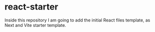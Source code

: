 # react-starter
Inside this repository I am going to add the initial React files template, as Next and Vite starter template.  

